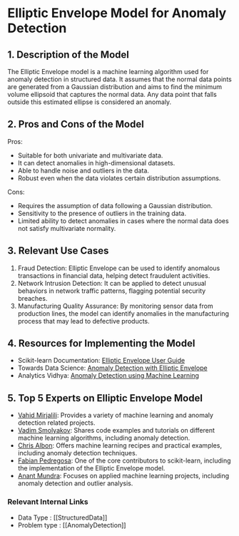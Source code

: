 # Elliptic Envelope Model for Anomaly Detection

## 1. Description of the Model
The Elliptic Envelope model is a machine learning algorithm used for anomaly detection in structured data. It assumes that the normal data points are generated from a Gaussian distribution and aims to find the minimum volume ellipsoid that captures the normal data. Any data point that falls outside this estimated ellipse is considered an anomaly.

## 2. Pros and Cons of the Model
Pros:
- Suitable for both univariate and multivariate data.
- It can detect anomalies in high-dimensional datasets.
- Able to handle noise and outliers in the data.
- Robust even when the data violates certain distribution assumptions.

Cons:
- Requires the assumption of data following a Gaussian distribution.
- Sensitivity to the presence of outliers in the training data.
- Limited ability to detect anomalies in cases where the normal data does not satisfy multivariate normality.

## 3. Relevant Use Cases
1. Fraud Detection: Elliptic Envelope can be used to identify anomalous transactions in financial data, helping detect fraudulent activities.
2. Network Intrusion Detection: It can be applied to detect unusual behaviors in network traffic patterns, flagging potential security breaches.
3. Manufacturing Quality Assurance: By monitoring sensor data from production lines, the model can identify anomalies in the manufacturing process that may lead to defective products.

## 4. Resources for Implementing the Model
- Scikit-learn Documentation: [Elliptic Envelope User Guide](https://scikit-learn.org/stable/modules/generated/sklearn.covariance.EllipticEnvelope.html)
- Towards Data Science: [Anomaly Detection with Elliptic Envelope](https://towardsdatascience.com/anomaly-detection-with-elliptic-envelope-32c3edb2ac1)
- Analytics Vidhya: [Anomaly Detection using Machine Learning](https://www.analyticsvidhya.com/blog/2020/06/deep-learning-anomaly-detection-explained/)

## 5. Top 5 Experts on Elliptic Envelope Model
- [Vahid Mirjalili](https://github.com/vmirlyg/): Provides a variety of machine learning and anomaly detection related projects.
- [Vadim Smolyakov](https://github.com/vsmolyakov/): Shares code examples and tutorials on different machine learning algorithms, including anomaly detection.
- [Chris Albon](https://github.com/chrisalbon/): Offers machine learning recipes and practical examples, including anomaly detection techniques.
- [Fabian Pedregosa](https://github.com/fabianp/): One of the core contributors to scikit-learn, including the implementation of the Elliptic Envelope model.
- [Anant Mundra](https://github.com/anant-mundra/): Focuses on applied machine learning projects, including anomaly detection and outlier analysis.


 ### Relevant Internal Links
- Data Type : [[StructuredData]]
- Problem type : [[AnomalyDetection]]
